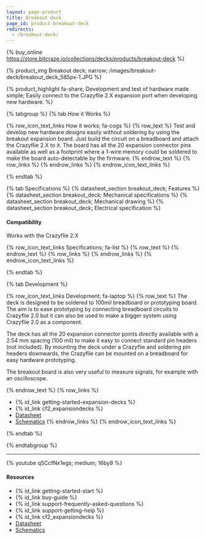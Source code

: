 ```yaml
---
layout: page-product
title: Breakout deck
page_id: product-breakout-deck
redirects:
  - /breakout-deck/
---
```


{% buy_online https://store.bitcraze.io/collections/decks/products/breakout-deck %}

{% product_img Breakout deck; narrow;
/images/breakout-deck/breakout_deck_585px-1.JPG
%}

{% product_highlight
fa-share;
Development and test of hardware made simple;
Easily connect to the Crazyflie 2.X expansion port when developing new hardware.
%}


{% tabgroup %}
{% tab How it Works %}

{% row_icon_text_links How it works; fa-cogs %}
{% row_text %}
Test and develop new hardware designs easily without soldering by using
the breakout expansion board. Just build the circuit on a breadboard
and attach the Crazyflie 2.X to it. The board has all the 20 expansion connector
pins available as well as a footprint where a 1-wire memory could be soldered
to make the board auto-detectable by the firmware.
{% endrow_text %}
{% row_links %}
{% endrow_links %}
{% endrow_icon_text_links %}

{% endtab %}

{% tab Specifications %}
{% datasheet_section breakout_deck; Features %}
{% datasheet_section breakout_deck; Mechanical specifications %}
{% datasheet_section breakout_deck; Mechanical drawing %}
{% datasheet_section breakout_deck; Electrical specification %}

#### Compatibility
Works with the Crazyflie 2.X

{% row_icon_text_links Specifications; fa-list %}
{% row_text %}
{% endrow_text %}
{% row_links %}
{% endrow_links %}
{% endrow_icon_text_links %}

{% endtab %}


{% tab Development %}

{% row_icon_text_links Development;  fa-laptop %}
{% row_text %}
The deck is designed to be soldered to 100mil breadboard or prototyping board.
The aim is to ease prototyping by connecting breadboard circuits to Crazyflie 2.0 but
it can also be used to make a bigger system using Crazyflie 2.0 as a component.

The deck has all the 20 expansion connector points directly available with a 2.54 mm spacing (100 mil) to make it easy to connect
standard pin headers (not included). By mounting the deck under a Crazyflie and soldering pin headers downwards,
the Crazyflie can be mounted on a breadboard for easy hardware prototyping.

The breakout board is also very useful to measure signals, for example with an
oscilloscope.

{% endrow_text %}
{% row_links %}
* {% id_link getting-started-expansion-decks %}
* {% id_link cf2_expansiondecks %}
* [Datasheet](/documentation/hardware/breakout_deck/breakout_deck-datasheet.pdf)
* [Schematics](/documentation/hardware/breakout_deck/breakout-revc.pdf)
{% endrow_links %}
{% endrow_icon_text_links %}

{% endtab %}

{% endtabgroup %}

---

{% youtube q5CcfNx1egs; medium; 16by9 %}

#### Resources

- {% id_link getting-started-start %}
- {% id_link buy-guide %}
- {% id_link support-frequently-asked-questions %}
- {% id_link support-getting-help %}
- {% id_link cf2_expansiondecks %}
- [Datasheet](/documentation/hardware/breakout_deck/breakout_deck-datasheet.pdf)
- [Schematics](/documentation/hardware/breakout_deck/breakout-revc.pdf)

